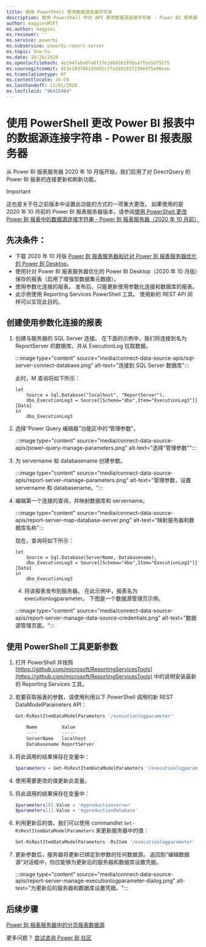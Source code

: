 ```yaml
---
title: 使用 PowerShell 更改数据源连接字符串
description: 使用 PowerShell 中的 API 更改数据源连接字符串 - Power BI 报表服务器。
author: maggiesMSFT
ms.author: maggies
ms.reviewer: ''
ms.service: powerbi
ms.subservice: powerbi-report-server
ms.topic: how-to
ms.date: 10/26/2020
ms.openlocfilehash: 4e1947abe0fa0f17e1db92619f0aa7fba5df5575
ms.sourcegitcommit: 653e18d7041d3dd1cf7a38010372366975a98eae
ms.translationtype: HT
ms.contentlocale: zh-CN
ms.lasthandoff: 12/01/2020
ms.locfileid: "96415464"
---
```

# <a name="change-data-source-connection-strings-in-power-bi-reports-with-powershell---power-bi-report-server"></a>使用 PowerShell 更改 Power BI 报表中的数据源连接字符串 - Power BI 报表服务器


从 Power BI 报表服务器 2020 年 10 月版开始，我们启用了对 DirectQuery 的 Power BI 报表的连接更新和刷新功能。

> [!IMPORTANT]
> 这也是关于在之前版本中设置此功能的方式的一项重大更改。 如果使用的是 2020 年 10 月前的 Power BI 报表服务器版本，请参阅[使用 PowerShell 更改 Power BI 报表中的数据源连接字符串 - Power BI 报表服务器（2020 年 10 月前）](connect-data-source-apis-pre-oct-2020.md)

## <a name="prerequisites"></a>先决条件：
- 下载 2020 年 10 月版 [Power BI 报表服务器和针对 Power BI 报表服务器优化的 Power BI Desktop](https://powerbi.microsoft.com/report-server/)。
- 使用针对 Power BI 报表服务器优化的 Power BI Desktop（2020 年 10 月版）保存的报表（启用了增强型数据集元数据）。
- 使用参数化连接的报表。 发布后，只能更新使用参数化连接和数据库的报表。
- 此示例使用 Reporting Services PowerShell 工具。 使用新的 REST API 同样可以实现此目的。

## <a name="create-a-report-with-parameterized-connections"></a>创建使用参数化连接的报表
    
1. 创建与服务器的 SQL Server 连接。 在下面的示例中，我们将连接到名为 ReportServer 的数据库，并从 ExecutionLog 拉取数据。

    :::image type="content" source="media/connect-data-source-apis/sql-server-connect-database.png" alt-text="连接到 SQL Server 数据库":::

    此时，M 查询将如下所示：

    ```
    let
        Source = Sql.Database("localhost", "ReportServer"),
        dbo_ExecutionLog3 = Source{[Schema="dbo",Item="ExecutionLog3"]}[Data]
    in
        dbo_ExecutionLog3
    ```

2. 选择“Power Query 编辑器”功能区中的“管理参数”。

    :::image type="content" source="media/connect-data-source-apis/power-query-manage-parameters.png" alt-text="选择“管理参数”":::

1.  为 servername 和 databasename 创建参数。

    :::image type="content" source="media/connect-data-source-apis/report-server-manage-parameters.png" alt-text="管理参数，设置 servername 和 databasename。":::


3. 编辑第一个连接的查询，并映射数据库和 servername。

    :::image type="content" source="media/connect-data-source-apis/report-server-map-database-server.png" alt-text="映射服务器和数据库名称":::

    现在，查询将如下所示：

    ```
    let
        Source = Sql.Database(ServerName, Databasename),
        dbo_ExecutionLog3 = Source{[Schema="dbo",Item="ExecutionLog3"]}[Data]
    in
        dbo_ExecutionLog3
    ```
    
    4. 将该报表发布到服务器。 在此示例中，报表名为 executionlogparameter。 下图是一个数据源管理页示例。

    :::image type="content" source="media/connect-data-source-apis/report-server-manage-data-source-credentials.png" alt-text="数据源管理页面。":::

## <a name="update-parameters-using-the-powershell-tools"></a>使用 PowerShell 工具更新参数

1. 打开 PowerShell 并按照 [https://github.com/microsoft/ReportingServicesTools](https://github.com/microsoft/ReportingServicesTools) 中的说明安装最新的 Reporting Services 工具。
    
2.  若要获取报表的参数，请使用利用以下 PowerShell 调用的新 REST DataModelParameters API：

    ```powershell
    Get-RsRestItemDataModelParameters '/executionlogparameter'

        Name         Value
        ----         -----
        ServerName   localhost
        Databasename ReportServer
    ```

3. 将此调用的结果保存在变量中：

    ```powershell
    $parameters = Get-RsRestItemDataModelParameters '/executionlogparameter'
    ```

4. 使用需要更改的值更新此变量。
5. 将此调用的结果保存在变量中：

    ```powershell
    $parameters[0].Value = 'myproductionserver'
    $parameters[1].Value = 'myproductiondatabase'
    ```

6. 利用更新后的值，我们可以使用 commandlet `Set-RsRestItemDataModelParameters` 来更新服务器中的值：

    ```powershell
    Set-RsRestItemDataModelParameters -RsItem '/executionlogparameter' -DataModelParameters $parameters
    ```

7. 更新参数后，服务器将更新已绑定到参数的任何数据源。 返回到“编辑数据源”对话框中，你应能够为更新后的服务器和数据库设置凭据。

    :::image type="content" source="media/connect-data-source-apis/report-server-manage-executionlogparameter-dialog.png" alt-text="为更新后的服务器和数据库设置凭据。":::

## <a name="next-steps"></a>后续步骤

[Power BI 报表服务器中的分页报表数据源](connect-data-sources.md) 

更多问题？ [尝试咨询 Power BI 社区](https://community.powerbi.com/)
